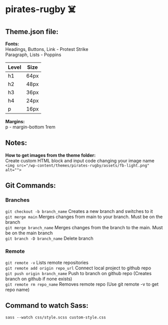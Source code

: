 # pirates-rugby ☠️

## Theme.json file:
**Fonts:**\
Headings, Buttons, Link - Protest Strike\
Paragraph, Lists - Poppins 

| Level | Size |
| -- | ---- |
| h1 | 64px |
| h2 | 48px |
| h3 | 36px |
| h4 | 24px |
| p  | 16px |

**Margins:**\
p - margin-bottom 1rem

## Notes:
**How to get images from the theme folder:**\
Create custom HTML block and input code changing your image name\
`<img src="/wp-content/themes/pirates-rugby/assets/fb-light.png" alt="">`


## Git Commands:
### Branches
`git checkout -b branch_name`  Creates a new branch and switches to it\
`git merge main`  Merges changes from main to your branch. Must be on the branch\
`git merge branch_name`  Merges changes from the branch to the main. Must be on the main branch\
`git branch -D branch_name` Delete branch

### Remote
`git remote -v` Lists remote repositories\
`git remote add origin repo_url` Connect local project to github repo\
`git push origin branch_name` Push to branch on github repo (Creates branch on github if none exists)\
`git remote rm repo_name` Removes remote repo (Use git remote -v to get repo name)

## Command to watch Sass:
`sass --watch css/style.scss custom-style.css`